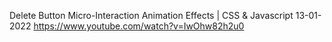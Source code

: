 Delete Button Micro-Interaction Animation Effects | CSS & Javascript
13-01-2022
https://www.youtube.com/watch?v=IwOhw82h2u0
